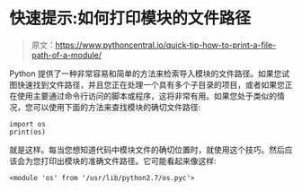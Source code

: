 # 快速提示:如何打印模块的文件路径

> 原文：<https://www.pythoncentral.io/quick-tip-how-to-print-a-file-path-of-a-module/>

Python 提供了一种非常容易和简单的方法来检索导入模块的文件路径。如果您试图快速找到文件路径，并且您正在处理一个具有多个子目录的项目，或者如果您正在使用主要通过命令行访问的脚本或程序，这将非常有用。如果您处于类似的情况，您可以使用下面的方法来查找模块的确切文件路径:

```
import os
print(os)
```

就是这样。每当您想知道代码中模块文件的确切位置时，就使用这个技巧。然后应该会为您打印出模块的准确文件路径。它可能看起来像这样:

```
<module 'os' from '/usr/lib/python2.7/os.pyc'>
```